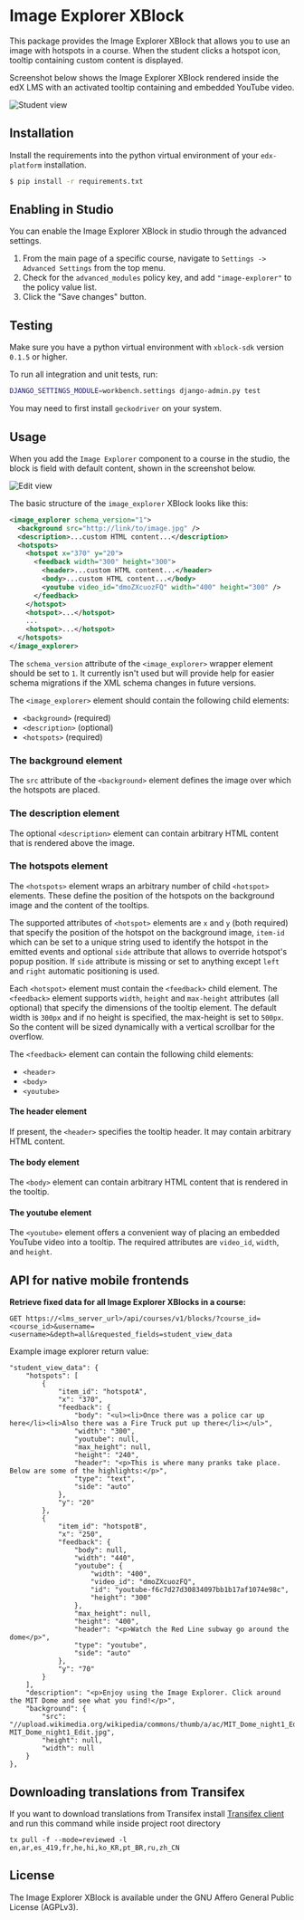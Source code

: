 Image Explorer XBlock
=====================

This package provides the Image Explorer XBlock that allows you to
use an image with hotspots in a course. When the student clicks a
hotspot icon, tooltip containing custom content is displayed.

Screenshot below shows the Image Explorer XBlock rendered inside the
edX LMS with an activated tooltip containing and embedded YouTube video.

![Student view](https://raw.githubusercontent.com/edx-solutions/xblock-image-explorer/3b67392a73edcd606f4e3fb30cfa8b3cc20720d3/doc/img/student-view.png)

Installation
------------

Install the requirements into the python virtual environment of your
`edx-platform` installation.

```bash
$ pip install -r requirements.txt
```

Enabling in Studio
------------------

You can enable the Image Explorer XBlock in studio through the
advanced settings.

1. From the main page of a specific course, navigate to `Settings ->
   Advanced Settings` from the top menu.
2. Check for the `advanced_modules` policy key, and add
   `"image-explorer"` to the policy value list.
3. Click the "Save changes" button.

Testing
-------

Make sure you have a python virtual environment with `xblock-sdk` version `0.1.5` or higher.

To run all integration and unit tests, run:

```bash
DJANGO_SETTINGS_MODULE=workbench.settings django-admin.py test
```

You may need to first install `geckodriver` on your system.

Usage
-----

When you add the `Image Explorer` component to a course in the studio,
the block is field with default content, shown in the screenshot below.

![Edit view](https://raw.githubusercontent.com/edx-solutions/xblock-image-explorer/3b67392a73edcd606f4e3fb30cfa8b3cc20720d3/doc/img/edit-view.png)

The basic structure of the `image_explorer` XBlock looks like this:

```xml
<image_explorer schema_version="1">
  <background src="http://link/to/image.jpg" />
  <description>...custom HTML content...</description>
  <hotspots>
    <hotspot x="370" y="20">
      <feedback width="300" height="300">
        <header>...custom HTML content...</header>
        <body>...custom HTML content...</body>
        <youtube video_id="dmoZXcuozFQ" width="400" height="300" />
      </feedback>
    </hotspot>
    <hotspot>...</hotspot>
    ...
    <hotspot>...</hotspot>
  </hotspots>
</image_explorer>
```

The `schema_version` attribute of the `<image_explorer>` wrapper
element should be set to `1`. It currently isn't used but will provide
help for easier schema migrations if the XML schema changes in future
versions.

The `<image_explorer>` element should contain the following child
elements:

* `<background>` (required)
* `<description>` (optional)
* `<hotspots>` (required)

### The background element

The `src` attribute of the `<background>` element defines the image
over which the hotspots are placed.

### The description element

The optional `<description>` element can contain arbitrary HTML
content that is rendered above the image.

### The hotspots element

The `<hotspots>` element wraps an arbitrary number of child
`<hotspot>` elements. These define the position of the hotspots on the
background image and the content of the tooltips.

The supported attributes of `<hotspot>` elements are `x` and `y` (both
required) that specify the position of the hotspot on the background
image, `item-id` which can be set to a unique string used to
identify the hotspot in the emitted events and optional `side` attribute
that allows to override hotspot's popup position. If `side` attribute is
missing or set to anything except `left` and `right` automatic positioning
is used.

Each `<hotspot>` element must contain the `<feedback>` child
element. The `<feedback>` element supports `width`, `height` and `max-height`
attributes (all optional) that specify the dimensions of the tooltip
element. The default width is `300px` and if no height is specified, the
max-height is set to `500px`. So the content will be sized dynamically with a
vertical scrollbar for the overflow.

The `<feedback>` element can contain the following child elements:

* `<header>`
* `<body>`
* `<youtube>`

#### The header element

If present, the `<header>` specifies the tooltip header. It may
contain arbitrary HTML content.

#### The body element

The `<body>` element can contain arbitrary HTML content that is
rendered in the tooltip.

#### The youtube element

The `<youtube>` element offers a convenient way of placing an embedded
YouTube video into a tooltip. The required attributes are `video_id`,
`width`, and `height`.

API for native mobile frontends
-------------------------------
**Retrieve fixed data for all Image Explorer XBlocks in a course:**
```
GET https://<lms_server_url>/api/courses/v1/blocks/?course_id=<course_id>&username=<username>&depth=all&requested_fields=student_view_data
```

Example image explorer return value:
```
"student_view_data": {
    "hotspots": [
        {
            "item_id": "hotspotA",
            "x": "370",
            "feedback": {
                "body": "<ul><li>Once there was a police car up here</li><li>Also there was a Fire Truck put up there</li></ul>",
                "width": "300",
                "youtube": null,
                "max_height": null,
                "height": "240",
                "header": "<p>This is where many pranks take place. Below are some of the highlights:</p>",
                "type": "text",
                "side": "auto"
            },
            "y": "20"
        },
        {
            "item_id": "hotspotB",
            "x": "250",
            "feedback": {
                "body": null,
                "width": "440",
                "youtube": {
                    "width": "400",
                    "video_id": "dmoZXcuozFQ",
                    "id": "youtube-f6c7d27d30834097bb1b17af1074e98c",
                    "height": "300"
                },
                "max_height": null,
                "height": "400",
                "header": "<p>Watch the Red Line subway go around the dome</p>",
                "type": "youtube",
                "side": "auto"
            },
            "y": "70"
        }
    ],
    "description": "<p>Enjoy using the Image Explorer. Click around the MIT Dome and see what you find!</p>",
    "background": {
        "src": "//upload.wikimedia.org/wikipedia/commons/thumb/a/ac/MIT_Dome_night1_Edit.jpg/800px-MIT_Dome_night1_Edit.jpg",
        "height": null,
        "width": null
    }
},
```

Downloading translations from Transifex
-------------------------------------

If you want to download translations from Transifex install [Transifex client][transifex-client] and run this command while inside project root directory
```
tx pull -f --mode=reviewed -l en,ar,es_419,fr,he,hi,ko_KR,pt_BR,ru,zh_CN
```

[transifex-client]: https://docs.transifex.com/client/installing-the-client

License
-------

The Image Explorer XBlock is available under the GNU Affero General
Public License (AGPLv3).
